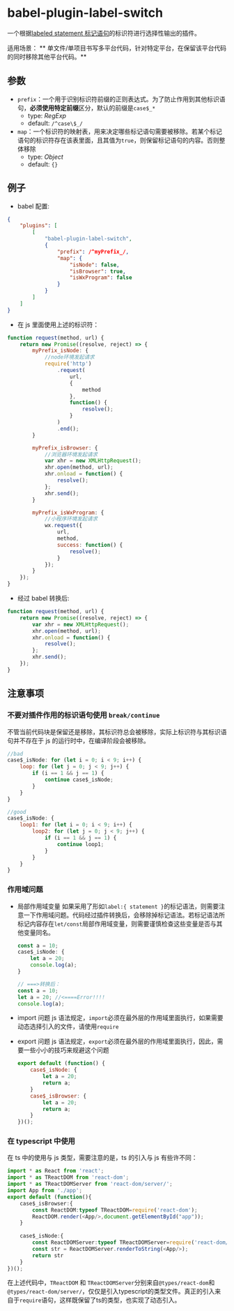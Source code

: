 # babel-plugin-label-switch

一个根据[labeled statement 标记语句](https://developer.mozilla.org/en-US/docs/Web/JavaScript/Reference/Statements/label)的标识符进行选择性输出的插件。

适用场景：
** 单文件/单项目书写多平台代码，针对特定平台，在保留该平台代码的同时移除其他平台代码。**

## 参数

-   `prefix`：一个用于识别标识符前缀的正则表达式。为了防止作用到其他标识语句，**必须使用特定前缀**区分，默认的前缀是`case$_*`
    -   type: _RegExp_
    -   default: `/^case\$_/`
-   `map`：一个标识符的映射表，用来决定哪些标记语句需要被移除。若某个标记语句的标识符存在该表里面，且其值为`true`，则保留标记语句的内容。否则整体移除
    -   type: _Object_
    -   default: `{}`

## 例子

-   babel 配置:

```json
{
	"plugins": [
		[
			"babel-plugin-label-switch",
			{
				"prefix": /^myPrefix_/,
				"map": {
					"isNode": false,
					"isBrowser": true,
					"isWxProgram": false
				}
			}
		]
	]
}
```

-   在 js 里面使用上述的标识符：

```javascript
function request(method, url) {
	return new Promise((resolve, reject) => {
		myPrefix_isNode: {
			//node环境发起请求
			require('http')
				.request(
					url,
					{
						method
					},
					function() {
						resolve();
					}
				)
				.end();
		}

		myPrefix_isBrowser: {
			//浏览器环境发起请求
			var xhr = new XMLHttpRequest();
			xhr.open(method, url);
			xhr.onload = function() {
				resolve();
			};
			xhr.send();
		}

		myPrefix_isWxProgram: {
			//小程序环境发起请求
			wx.request({
				url,
				method,
				success: function() {
					resolve();
				}
			});
		}
	});
}
```

-   经过 babel 转换后:

```javascript
function request(method, url) {
	return new Promise((resolve, reject) => {
		var xhr = new XMLHttpRequest();
		xhr.open(method, url);
		xhr.onload = function() {
			resolve();
		};
		xhr.send();
	});
}
```

## 注意事项

### 不要对插件作用的标识语句使用 `break/continue`

不管当前代码块是保留还是移除，其标识符总会被移除，实际上标识符与其标识语句并不存在于 js 的运行时中，在编译阶段会被移除。

```javascript
//bad
case$_isNode: for (let i = 0; i < 9; i++) {
	loop: for (let j = 0; j < 9; j++) {
		if (i == 1 && j == 1) {
			continue case$_isNode;
		}
	}
}

//good
case$_isNode: {
	loop1: for (let i = 0; i < 9; i++) {
		loop2: for (let j = 0; j < 9; j++) {
			if (i == 1 && j == 1) {
				continue loop1;
			}
		}
	}
}
```

### 作用域问题

-   局部作用域变量
    如果采用了形如`label:{ statement }`的标记语法，则需要注意一下作用域问题。代码经过插件转换后，会移除掉标记语法。若标记语法所标记内容存在`let/const`局部作用域变量，则需要谨慎检查这些变量是否与其他变量同名。

    ```javascript
    const a = 10;
    case$_isNode: {
    	let a = 20;
    	console.log(a);
    }
    
    // ===>转换后：
    const a = 10;
    let a = 20; //<====Error!!!!
    console.log(a);
    ```

-   import 问题
    js 语法规定，`import`必须在最外层的作用域里面执行，如果需要动态选择引入的文件，请使用`require`

-   export 问题
    js 语法规定，`export`必须在最外层的作用域里面执行，因此，需要一些小小的技巧来规避这个问题

    ```javascript
    export default (function() {
    	case$_isNode: {
    		let a = 20;
    		return a;
		}
		case$_isBrowser: {
    		let a = 20;
    		return a;
    	}
    })();
    ```

### 在 typescript 中使用

在 ts 中的使用与 js 类型，需要注意的是，ts 的引入与 js 有些许不同：

```typescript
import * as React from 'react';
import * as TReactDOM from 'react-dom';
import * as TReactDOMServer from 'react-dom/server/';
import App from './app';
export default (function(){
	case$_isBrowser:{
		const ReactDOM:typeof TReactDOM=require('react-dom');
		ReactDOM.render(<App/>,document.getElementById("app"));
	}
	
	case$_isNode:{
		const ReactDOMServer:typeof TReactDOMServer=require('react-dom/server/');
		const str = ReactDOMServer.renderToString(<App/>);
		return str
	}
})();
```
在上述代码中，`TReactDOM` 和 `TReactDOMServer`分别来自`@types/react-dom`和`@types/react-dom/server/`，仅仅是引入typescript的类型文件。真正的引入来自于`require`语句，这样既保留了ts的类型，也实现了动态引入。